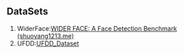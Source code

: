 ## DataSets

1. WiderFace:[WIDER FACE: A Face Detection Benchmark (shuoyang1213.me)](http://shuoyang1213.me/WIDERFACE/)
2. UFDD:[UFDD_Dataset](https://ufdd.info/)